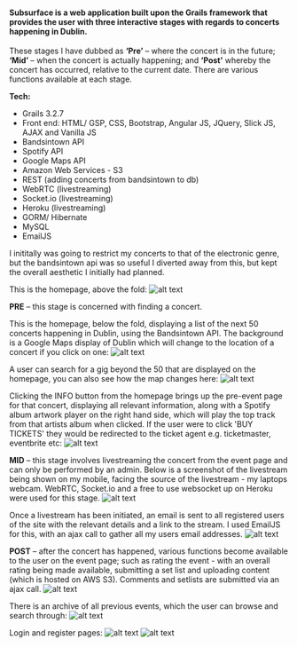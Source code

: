 #### Subsurface is a web application built upon the Grails framework that provides the user with three interactive stages with regards to concerts happening in Dublin. 

These stages I have dubbed as **‘Pre’** – where the concert is in the future; **‘Mid’** – when the concert is actually happening; and **‘Post’** whereby the concert has occurred, relative to the current date. There are various functions available at each stage.

**Tech:** 
* Grails 3.2.7
* Front end: HTML/ GSP, CSS, Bootstrap, Angular JS, JQuery, Slick JS, AJAX and Vanilla JS
* Bandsintown API
* Spotify API
* Google Maps API
* Amazon Web Services - S3
* REST (adding concerts from bandsintown to db)
* WebRTC (livestreaming)
* Socket.io (livestreaming)
* Heroku (livestreaming)
* GORM/ Hibernate
* MySQL
* EmailJS


I inititally was going to restrict my concerts to that of the electronic genre, but the bandsintown api was so useful I diverted away from this, but kept the overall aesthetic I initially had planned. 

This is the homepage, above the fold:
![alt text](http://i.imgur.com/Sl4b4Yh.gif)


**PRE** – this stage is concerned with finding a concert. 

This is the homepage, below the fold, displaying a list of the next 50 concerts happening in Dublin, using the Bandsintown API. The background is a Google Maps display of Dublin which will change to the location of a concert if you click on one:
![alt text](http://i.imgur.com/blBZQKg.png)

A user can search for a gig beyond the 50 that are displayed on the homepage, you can also see how the map changes here:
![alt text](https://i.imgur.com/oEEMgmZ.png)

Clicking the INFO button from the homepage brings up the pre-event page for that concert, displaying all relevant information, along with a Spotify album artwork player on the right hand side, which will play the top track from that artists album when clicked. If the user were to click 'BUY TICKETS' they would be redirected to the ticket agent e.g. ticketmaster, eventbrite etc:
![alt text](http://i.imgur.com/CWJFFAG.png)


**MID** – this stage involves livestreaming the concert from the event page and can only be performed by an admin. Below is a screenshot of the livestream being shown on my mobile, facing the source of the livestream - my laptops webcam. WebRTC, Socket.io and a free to use websocket up on Heroku were used for this stage.
![alt text](http://i.imgur.com/vGCnhKG.png)

Once a livestream has been initiated, an email is sent to all registered users of the site with the relevant details and a link to the stream. I used EmailJS for this, with an ajax call to gather all my users email addresses.
![alt text](http://i.imgur.com/VZTieUd.png)


**POST** – after the concert has happened, various functions become available to the user on the event page; such as rating the event - with an overall rating being made available, submitting a set list and uploading content (which is hosted on AWS S3). Comments and setlists are submitted via an ajax call.
![alt text](http://i.imgur.com/zWohuS4.png)

There is an archive of all previous events, which the user can browse and search through:
![alt text](http://i.imgur.com/9pmOHBb.png)



Login and register pages:
![alt text](http://i.imgur.com/skhEjj3.png)
![alt text](http://i.imgur.com/PNuNnei.png)
